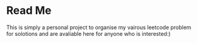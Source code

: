 # Read Me

This is simply a personal project to organise my vairous leetcode problem for solotions and are avaliable here for anyone who is interested:)
